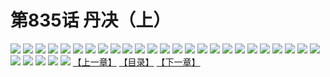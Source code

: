 # 第835话 丹决（上）
![](https://mhpic.xiaomingtaiji.net/comic/D/斗破苍穹/第835话F1_262532/1.jpg-zymk.middle.webp)
![](https://mhpic.xiaomingtaiji.net/comic/D/斗破苍穹/第835话F1_262532/2.jpg-zymk.middle.webp)
![](https://mhpic.xiaomingtaiji.net/comic/D/斗破苍穹/第835话F1_262532/3.jpg-zymk.middle.webp)
![](https://mhpic.xiaomingtaiji.net/comic/D/斗破苍穹/第835话F1_262532/4.jpg-zymk.middle.webp)
![](https://mhpic.xiaomingtaiji.net/comic/D/斗破苍穹/第835话F1_262532/5.jpg-zymk.middle.webp)
![](https://mhpic.xiaomingtaiji.net/comic/D/斗破苍穹/第835话F1_262532/6.jpg-zymk.middle.webp)
![](https://mhpic.xiaomingtaiji.net/comic/D/斗破苍穹/第835话F1_262532/7.jpg-zymk.middle.webp)
![](https://mhpic.xiaomingtaiji.net/comic/D/斗破苍穹/第835话F1_262532/8.jpg-zymk.middle.webp)
![](https://mhpic.xiaomingtaiji.net/comic/D/斗破苍穹/第835话F1_262532/9.jpg-zymk.middle.webp)
![](https://mhpic.xiaomingtaiji.net/comic/D/斗破苍穹/第835话F1_262532/10.jpg-zymk.middle.webp)
![](https://mhpic.xiaomingtaiji.net/comic/D/斗破苍穹/第835话F1_262532/11.jpg-zymk.middle.webp)
![](https://mhpic.xiaomingtaiji.net/comic/D/斗破苍穹/第835话F1_262532/12.jpg-zymk.middle.webp)
![](https://mhpic.xiaomingtaiji.net/comic/D/斗破苍穹/第835话F1_262532/13.jpg-zymk.middle.webp)
![](https://mhpic.xiaomingtaiji.net/comic/D/斗破苍穹/第835话F1_262532/14.jpg-zymk.middle.webp)
![](https://mhpic.xiaomingtaiji.net/comic/D/斗破苍穹/第835话F1_262532/15.jpg-zymk.middle.webp)
![](https://mhpic.xiaomingtaiji.net/comic/D/斗破苍穹/第835话F1_262532/16.jpg-zymk.middle.webp)
![](https://mhpic.xiaomingtaiji.net/comic/D/斗破苍穹/第835话F1_262532/17.jpg-zymk.middle.webp)
![](https://mhpic.xiaomingtaiji.net/comic/D/斗破苍穹/第835话F1_262532/18.jpg-zymk.middle.webp)
![](https://mhpic.xiaomingtaiji.net/comic/D/斗破苍穹/第835话F1_262532/19.jpg-zymk.middle.webp)
![](https://mhpic.xiaomingtaiji.net/comic/D/斗破苍穹/第835话F1_262532/20.jpg-zymk.middle.webp)
![](https://mhpic.xiaomingtaiji.net/comic/D/斗破苍穹/第835话F1_262532/21.jpg-zymk.middle.webp)
![](https://mhpic.xiaomingtaiji.net/comic/D/斗破苍穹/第835话F1_262532/22.jpg-zymk.middle.webp)
![](https://mhpic.xiaomingtaiji.net/comic/D/斗破苍穹/第835话F1_262532/23.jpg-zymk.middle.webp)
![](https://mhpic.xiaomingtaiji.net/comic/D/斗破苍穹/第835话F1_262532/24.jpg-zymk.middle.webp)
![](https://mhpic.xiaomingtaiji.net/comic/D/斗破苍穹/第835话F1_262532/25.jpg-zymk.middle.webp)
![](https://mhpic.xiaomingtaiji.net/comic/D/斗破苍穹/第835话F1_262532/26.jpg-zymk.middle.webp)
![](https://mhpic.xiaomingtaiji.net/comic/D/斗破苍穹/第835话F1_262532/27.jpg-zymk.middle.webp)
![](https://mhpic.xiaomingtaiji.net/comic/D/斗破苍穹/第835话F1_262532/28.jpg-zymk.middle.webp)
![](https://mhpic.xiaomingtaiji.net/comic/D/斗破苍穹/第835话F1_262532/29.jpg-zymk.middle.webp)
![](https://mhpic.xiaomingtaiji.net/comic/D/斗破苍穹/第835话F1_262532/30.jpg-zymk.middle.webp)
[【上一章】](./838.md)
[【目录】](./README.md)
[【下一章】](./840.md)
